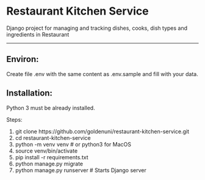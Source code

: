 <h1>Restaurant Kitchen Service</h1>

Django project for managing and tracking dishes, cooks, dish types and ingredients in Restaurant
<hr>

<h2>
Environ:
</h2>

Create file .env with the same content as .env.sample and fill with your data.

<h2>
Installation:
</h2>

Python 3 must be already installed.

Steps:
<ol>
<li>git clone https://github.com/goldenuni/restaurant-kitchen-service.git</li>
<li>cd restaurant-kitchen-service</li>
<li>python -m venv venv # or python3 for MacOS</li>
<li>source venv/bin/activate</li>
<li>pip install -r requirements.txt</li>
<li>python manage.py migrate</li>
<li>python manage.py runserver # Starts Django server</li>
</ol>
